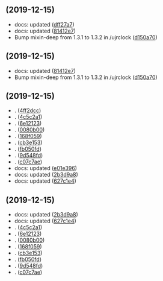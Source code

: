 ##  (2019-12-15)

* docs: updated ([dff27a7](https://github.com/ualter/webcomponents/commit/dff27a7))
* docs: updated ([81412e7](https://github.com/ualter/webcomponents/commit/81412e7))
* Bump mixin-deep from 1.3.1 to 1.3.2 in /ujrclock ([d150a70](https://github.com/ualter/webcomponents/commit/d150a70))



##  (2019-12-15)

* docs: updated ([81412e7](https://github.com/ualter/webcomponents/commit/81412e7))
* Bump mixin-deep from 1.3.1 to 1.3.2 in /ujrclock ([d150a70](https://github.com/ualter/webcomponents/commit/d150a70))



##  (2019-12-15)

* . ([4ff2dcc](https://github.com/ualter/webcomponents/commit/4ff2dcc))
* . ([4c5c2a1](https://github.com/ualter/webcomponents/commit/4c5c2a1))
* . ([6e12123](https://github.com/ualter/webcomponents/commit/6e12123))
* . ([0080b00](https://github.com/ualter/webcomponents/commit/0080b00))
* . ([168f059](https://github.com/ualter/webcomponents/commit/168f059))
* . ([cb3e153](https://github.com/ualter/webcomponents/commit/cb3e153))
* . ([fb050fd](https://github.com/ualter/webcomponents/commit/fb050fd))
* . ([9d548fd](https://github.com/ualter/webcomponents/commit/9d548fd))
* . ([c07c7ae](https://github.com/ualter/webcomponents/commit/c07c7ae))
* docs: updated ([e01e396](https://github.com/ualter/webcomponents/commit/e01e396))
* docs: updated ([2b3d9a8](https://github.com/ualter/webcomponents/commit/2b3d9a8))
* docs: updated ([627c1e4](https://github.com/ualter/webcomponents/commit/627c1e4))



##  (2019-12-15)

* docs: updated ([2b3d9a8](https://github.com/ualter/webcomponents/commit/2b3d9a8))
* docs: updated ([627c1e4](https://github.com/ualter/webcomponents/commit/627c1e4))
* . ([4c5c2a1](https://github.com/ualter/webcomponents/commit/4c5c2a1))
* . ([6e12123](https://github.com/ualter/webcomponents/commit/6e12123))
* . ([0080b00](https://github.com/ualter/webcomponents/commit/0080b00))
* . ([168f059](https://github.com/ualter/webcomponents/commit/168f059))
* . ([cb3e153](https://github.com/ualter/webcomponents/commit/cb3e153))
* . ([fb050fd](https://github.com/ualter/webcomponents/commit/fb050fd))
* . ([9d548fd](https://github.com/ualter/webcomponents/commit/9d548fd))
* . ([c07c7ae](https://github.com/ualter/webcomponents/commit/c07c7ae))



